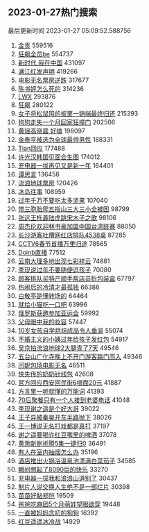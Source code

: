 ## 2023-01-27热门搜索 
最后更新时间 2023-01-27 05:09:52.588756 
1. [金贡](https://s.weibo.com/weibo?q=%E9%87%91%E8%B4%A1&t=31&band_rank=1&Refer=top) 559516
1. [狂飙全员be](https://s.weibo.com/weibo?q=%E7%8B%82%E9%A3%99%E5%85%A8%E5%91%98be&t=31&band_rank=2&Refer=top) 554737
1. [新时代 我在中国](https://s.weibo.com/weibo?q=%23%E6%96%B0%E6%97%B6%E4%BB%A3%20%E6%88%91%E5%9C%A8%E4%B8%AD%E5%9B%BD%23&t=31&band_rank=3&Refer=top) 431097
1. [满江红发声明](https://s.weibo.com/weibo?q=%23%E6%BB%A1%E6%B1%9F%E7%BA%A2%E5%8F%91%E5%A3%B0%E6%98%8E%23&t=31&band_rank=4&Refer=top) 419266
1. [电影无名票房逆跌](https://s.weibo.com/weibo?q=%23%E7%94%B5%E5%BD%B1%E6%97%A0%E5%90%8D%E7%A5%A8%E6%88%BF%E9%80%86%E8%B7%8C%23&t=31&band_rank=5&Refer=top) 317677
1. [陈书婷怎么死的](https://s.weibo.com/weibo?q=%23%E9%99%88%E4%B9%A6%E5%A9%B7%E6%80%8E%E4%B9%88%E6%AD%BB%E7%9A%84%23&t=31&band_rank=6&Refer=top) 314236
1. [LWX](https://s.weibo.com/weibo?q=LWX&t=31&band_rank=7&Refer=top) 293876
1. [狂飙](https://s.weibo.com/weibo?q=%E7%8B%82%E9%A3%99&t=31&band_rank=8&Refer=top) 280122
1. [女子将松鼠囤的板栗一锅端最终归还](https://s.weibo.com/weibo?q=%23%E5%A5%B3%E5%AD%90%E5%B0%86%E6%9D%BE%E9%BC%A0%E5%9B%A4%E7%9A%84%E6%9D%BF%E6%A0%97%E4%B8%80%E9%94%85%E7%AB%AF%E6%9C%80%E7%BB%88%E5%BD%92%E8%BF%98%23&t=31&band_rank=9&Refer=top) 215393
1. [狗狗走失一个月回家狂撞门](https://s.weibo.com/weibo?q=%23%E7%8B%97%E7%8B%97%E8%B5%B0%E5%A4%B1%E4%B8%80%E4%B8%AA%E6%9C%88%E5%9B%9E%E5%AE%B6%E7%8B%82%E6%92%9E%E9%97%A8%23&t=31&band_rank=10&Refer=top) 202506
1. [黄瑶高晓晨 好嗑](https://s.weibo.com/weibo?q=%E9%BB%84%E7%91%B6%E9%AB%98%E6%99%93%E6%99%A8%20%E5%A5%BD%E5%97%91&t=31&band_rank=11&Refer=top) 198097
1. [金泰亨被选为全球最帅男性](https://s.weibo.com/weibo?q=%23%E9%87%91%E6%B3%B0%E4%BA%A8%E8%A2%AB%E9%80%89%E4%B8%BA%E5%85%A8%E7%90%83%E6%9C%80%E5%B8%85%E7%94%B7%E6%80%A7%23&t=31&band_rank=12&Refer=top) 188331
1. [Tian回应](https://s.weibo.com/weibo?q=%23Tian%E5%9B%9E%E5%BA%94%23&t=31&band_rank=13&Refer=top) 177488
1. [许光汉韩国见面会生图](https://s.weibo.com/weibo?q=%23%E8%AE%B8%E5%85%89%E6%B1%89%E9%9F%A9%E5%9B%BD%E8%A7%81%E9%9D%A2%E4%BC%9A%E7%94%9F%E5%9B%BE%23&t=31&band_rank=14&Refer=top) 174012
1. [充电器一拔再见又是新一年](https://s.weibo.com/weibo?q=%23%E5%85%85%E7%94%B5%E5%99%A8%E4%B8%80%E6%8B%94%E5%86%8D%E8%A7%81%E5%8F%88%E6%98%AF%E6%96%B0%E4%B8%80%E5%B9%B4%23&t=31&band_rank=15&Refer=top) 164401
1. [谭思言](https://s.weibo.com/weibo?q=%E8%B0%AD%E6%80%9D%E8%A8%80&t=31&band_rank=16&Refer=top) 136458
1. [流浪地球票房](https://s.weibo.com/weibo?q=%E6%B5%81%E6%B5%AA%E5%9C%B0%E7%90%83%E7%A5%A8%E6%88%BF&t=31&band_rank=17&Refer=top) 120426
1. [冰岛往事](https://s.weibo.com/weibo?q=%23%E5%86%B0%E5%B2%9B%E5%BE%80%E4%BA%8B%23&t=31&band_rank=18&Refer=top) 108959
1. [过年千万不要吃太多坚果](https://s.weibo.com/weibo?q=%23%E8%BF%87%E5%B9%B4%E5%8D%83%E4%B8%87%E4%B8%8D%E8%A6%81%E5%90%83%E5%A4%AA%E5%A4%9A%E5%9D%9A%E6%9E%9C%23&t=31&band_rank=19&Refer=top) 107040
1. [带三胞胎爬五指山三大三小全被困](https://s.weibo.com/weibo?q=%23%E5%B8%A6%E4%B8%89%E8%83%9E%E8%83%8E%E7%88%AC%E4%BA%94%E6%8C%87%E5%B1%B1%E4%B8%89%E5%A4%A7%E4%B8%89%E5%B0%8F%E5%85%A8%E8%A2%AB%E5%9B%B0%23&t=31&band_rank=20&Refer=top) 98799
1. [张远王栎鑫陆虎跳宋木子之歌](https://s.weibo.com/weibo?q=%23%E5%BC%A0%E8%BF%9C%E7%8E%8B%E6%A0%8E%E9%91%AB%E9%99%86%E8%99%8E%E8%B7%B3%E5%AE%8B%E6%9C%A8%E5%AD%90%E4%B9%8B%E6%AD%8C%23&t=31&band_rank=21&Refer=top) 98106
1. [周杰伦欢迎林书豪加盟中国台湾联赛](https://s.weibo.com/weibo?q=%23%E5%91%A8%E6%9D%B0%E4%BC%A6%E6%AC%A2%E8%BF%8E%E6%9E%97%E4%B9%A6%E8%B1%AA%E5%8A%A0%E7%9B%9F%E4%B8%AD%E5%9B%BD%E5%8F%B0%E6%B9%BE%E8%81%94%E8%B5%9B%23&t=31&band_rank=22&Refer=top) 88050
1. [长沙游客吐槽网红店排队4538桌](https://s.weibo.com/weibo?q=%23%E9%95%BF%E6%B2%99%E6%B8%B8%E5%AE%A2%E5%90%90%E6%A7%BD%E7%BD%91%E7%BA%A2%E5%BA%97%E6%8E%92%E9%98%9F4538%E6%A1%8C%23&t=31&band_rank=23&Refer=top) 87285
1. [CCTV6春节首播万里归途](https://s.weibo.com/weibo?q=%23CCTV6%E6%98%A5%E8%8A%82%E9%A6%96%E6%92%AD%E4%B8%87%E9%87%8C%E5%BD%92%E9%80%94%23&t=31&band_rank=24&Refer=top) 78565
1. [Doinb直播](https://s.weibo.com/weibo?q=%23Doinb%E7%9B%B4%E6%92%AD%23&t=31&band_rank=25&Refer=top) 77512
1. [云南大理多地出现七彩祥云](https://s.weibo.com/weibo?q=%23%E4%BA%91%E5%8D%97%E5%A4%A7%E7%90%86%E5%A4%9A%E5%9C%B0%E5%87%BA%E7%8E%B0%E4%B8%83%E5%BD%A9%E7%A5%A5%E4%BA%91%23&t=31&band_rank=26&Refer=top) 74881
1. [李现说过年不要随便逗孩子](https://s.weibo.com/weibo?q=%23%E6%9D%8E%E7%8E%B0%E8%AF%B4%E8%BF%87%E5%B9%B4%E4%B8%8D%E8%A6%81%E9%9A%8F%E4%BE%BF%E9%80%97%E5%AD%A9%E5%AD%90%23&t=31&band_rank=27&Refer=top) 70080
1. [顾客排队买特产顺手帮店员折包装盒](https://s.weibo.com/weibo?q=%23%E9%A1%BE%E5%AE%A2%E6%8E%92%E9%98%9F%E4%B9%B0%E7%89%B9%E4%BA%A7%E9%A1%BA%E6%89%8B%E5%B8%AE%E5%BA%97%E5%91%98%E6%8A%98%E5%8C%85%E8%A3%85%E7%9B%92%23&t=31&band_rank=28&Refer=top) 67797
1. [热闹后的冷清才最孤独](https://s.weibo.com/weibo?q=%23%E7%83%AD%E9%97%B9%E5%90%8E%E7%9A%84%E5%86%B7%E6%B8%85%E6%89%8D%E6%9C%80%E5%AD%A4%E7%8B%AC%23&t=31&band_rank=29&Refer=top) 66386
1. [白敬亭是懂转场的](https://s.weibo.com/weibo?q=%23%E7%99%BD%E6%95%AC%E4%BA%AD%E6%98%AF%E6%87%82%E8%BD%AC%E5%9C%BA%E7%9A%84%23&t=31&band_rank=30&Refer=top) 64464
1. [就给小猫吃一口吧](https://s.weibo.com/weibo?q=%23%E5%B0%B1%E7%BB%99%E5%B0%8F%E7%8C%AB%E5%90%83%E4%B8%80%E5%8F%A3%E5%90%A7%23&t=31&band_rank=31&Refer=top) 63996
1. [俄罗斯获邀参加亚运会](https://s.weibo.com/weibo?q=%23%E4%BF%84%E7%BD%97%E6%96%AF%E8%8E%B7%E9%82%80%E5%8F%82%E5%8A%A0%E4%BA%9A%E8%BF%90%E4%BC%9A%23&t=31&band_rank=32&Refer=top) 59992
1. [父母眼中我的妆容](https://s.weibo.com/weibo?q=%23%E7%88%B6%E6%AF%8D%E7%9C%BC%E4%B8%AD%E6%88%91%E7%9A%84%E5%A6%86%E5%AE%B9%23&t=31&band_rank=33&Refer=top) 57447
1. [10岁女孩自学烘焙成品令人垂涎](https://s.weibo.com/weibo?q=%2310%E5%B2%81%E5%A5%B3%E5%AD%A9%E8%87%AA%E5%AD%A6%E7%83%98%E7%84%99%E6%88%90%E5%93%81%E4%BB%A4%E4%BA%BA%E5%9E%82%E6%B6%8E%23&t=31&band_rank=11&Refer=top) 55074
1. [不婚主义的小姨过年给孩子发红包](https://s.weibo.com/weibo?q=%23%E4%B8%8D%E5%A9%9A%E4%B8%BB%E4%B9%89%E7%9A%84%E5%B0%8F%E5%A7%A8%E8%BF%87%E5%B9%B4%E7%BB%99%E5%AD%A9%E5%AD%90%E5%8F%91%E7%BA%A2%E5%8C%85%23&t=31&band_rank=34&Refer=top) 54917
1. [吴京拍流浪地球2大腿青了7天](https://s.weibo.com/weibo?q=%23%E5%90%B4%E4%BA%AC%E6%8B%8D%E6%B5%81%E6%B5%AA%E5%9C%B0%E7%90%832%E5%A4%A7%E8%85%BF%E9%9D%92%E4%BA%867%E5%A4%A9%23&t=31&band_rank=35&Refer=top) 49546
1. [五台山广化寺晚上不开门游客踹门而入](https://s.weibo.com/weibo?q=%23%E4%BA%94%E5%8F%B0%E5%B1%B1%E5%B9%BF%E5%8C%96%E5%AF%BA%E6%99%9A%E4%B8%8A%E4%B8%8D%E5%BC%80%E9%97%A8%E6%B8%B8%E5%AE%A2%E8%B8%B9%E9%97%A8%E8%80%8C%E5%85%A5%23&t=31&band_rank=36&Refer=top) 49346
1. [闫妮包场电影无名](https://s.weibo.com/weibo?q=%23%E9%97%AB%E5%A6%AE%E5%8C%85%E5%9C%BA%E7%94%B5%E5%BD%B1%E6%97%A0%E5%90%8D%23&t=31&band_rank=37&Refer=top) 46511
1. [快失传的奶奶针线包](https://s.weibo.com/weibo?q=%23%E5%BF%AB%E5%A4%B1%E4%BC%A0%E7%9A%84%E5%A5%B6%E5%A5%B6%E9%92%88%E7%BA%BF%E5%8C%85%23&t=31&band_rank=38&Refer=top) 42608
1. [官方回应西安回民街6根面20元](https://s.weibo.com/weibo?q=%23%E5%AE%98%E6%96%B9%E5%9B%9E%E5%BA%94%E8%A5%BF%E5%AE%89%E5%9B%9E%E6%B0%91%E8%A1%976%E6%A0%B9%E9%9D%A220%E5%85%83%23&t=31&band_rank=39&Refer=top) 41887
1. [方言里一听就懂的万能词](https://s.weibo.com/weibo?q=%23%E6%96%B9%E8%A8%80%E9%87%8C%E4%B8%80%E5%90%AC%E5%B0%B1%E6%87%82%E7%9A%84%E4%B8%87%E8%83%BD%E8%AF%8D%23&t=31&band_rank=40&Refer=top) 41393
1. [70后聚餐只有一个人接到老婆电话](https://s.weibo.com/weibo?q=%2370%E5%90%8E%E8%81%9A%E9%A4%90%E5%8F%AA%E6%9C%89%E4%B8%80%E4%B8%AA%E4%BA%BA%E6%8E%A5%E5%88%B0%E8%80%81%E5%A9%86%E7%94%B5%E8%AF%9D%23&t=31&band_rank=41&Refer=top) 41048
1. [李现谢之遥是个好大哥](https://s.weibo.com/weibo?q=%23%E6%9D%8E%E7%8E%B0%E8%B0%A2%E4%B9%8B%E9%81%A5%E6%98%AF%E4%B8%AA%E5%A5%BD%E5%A4%A7%E5%93%A5%23&t=31&band_rank=42&Refer=top) 39022
1. [王子异被秦昊开车半路抛下](https://s.weibo.com/weibo?q=%23%E7%8E%8B%E5%AD%90%E5%BC%82%E8%A2%AB%E7%A7%A6%E6%98%8A%E5%BC%80%E8%BD%A6%E5%8D%8A%E8%B7%AF%E6%8A%9B%E4%B8%8B%23&t=31&band_rank=18&Refer=top) 38026
1. [王一博说无名打戏都是真打](https://s.weibo.com/weibo?q=%23%E7%8E%8B%E4%B8%80%E5%8D%9A%E8%AF%B4%E6%97%A0%E5%90%8D%E6%89%93%E6%88%8F%E9%83%BD%E6%98%AF%E7%9C%9F%E6%89%93%23&t=31&band_rank=43&Refer=top) 37197
1. [谢之遥要喝许红豆嘴里的啤酒](https://s.weibo.com/weibo?q=%23%E8%B0%A2%E4%B9%8B%E9%81%A5%E8%A6%81%E5%96%9D%E8%AE%B8%E7%BA%A2%E8%B1%86%E5%98%B4%E9%87%8C%E7%9A%84%E5%95%A4%E9%85%92%23&t=31&band_rank=44&Refer=top) 37078
1. [黄渤新剧折腾5集一键归0](https://s.weibo.com/weibo?q=%23%E9%BB%84%E6%B8%A4%E6%96%B0%E5%89%A7%E6%8A%98%E8%85%BE5%E9%9B%86%E4%B8%80%E9%94%AE%E5%BD%920%23&t=31&band_rank=45&Refer=top) 36491
1. [有人在室内抽烟怎么办](https://s.weibo.com/weibo?q=%23%E6%9C%89%E4%BA%BA%E5%9C%A8%E5%AE%A4%E5%86%85%E6%8A%BD%E7%83%9F%E6%80%8E%E4%B9%88%E5%8A%9E%23&t=31&band_rank=46&Refer=top) 35196
1. [酒店推出火锅浴温泉池漂满白菜茄子](https://s.weibo.com/weibo?q=%23%E9%85%92%E5%BA%97%E6%8E%A8%E5%87%BA%E7%81%AB%E9%94%85%E6%B5%B4%E6%B8%A9%E6%B3%89%E6%B1%A0%E6%BC%82%E6%BB%A1%E7%99%BD%E8%8F%9C%E8%8C%84%E5%AD%90%23&t=31&band_rank=49&Refer=top) 34585
1. [瞬间想起了8090后的快乐](https://s.weibo.com/weibo?q=%23%E7%9E%AC%E9%97%B4%E6%83%B3%E8%B5%B7%E4%BA%868090%E5%90%8E%E7%9A%84%E5%BF%AB%E4%B9%90%23&t=31&band_rank=47&Refer=top) 33270
1. [充电器一拔我和浪浪山道别了](https://s.weibo.com/weibo?q=%23%E5%85%85%E7%94%B5%E5%99%A8%E4%B8%80%E6%8B%94%E6%88%91%E5%92%8C%E6%B5%AA%E6%B5%AA%E5%B1%B1%E9%81%93%E5%88%AB%E4%BA%86%23&t=31&band_rank=48&Refer=top) 30437
1. [制片人说交换人生绝不是一部烂片](https://s.weibo.com/weibo?q=%23%E5%88%B6%E7%89%87%E4%BA%BA%E8%AF%B4%E4%BA%A4%E6%8D%A2%E4%BA%BA%E7%94%9F%E7%BB%9D%E4%B8%8D%E6%98%AF%E4%B8%80%E9%83%A8%E7%83%82%E7%89%87%23&t=31&band_rank=50&Refer=top) 30398
1. [苗苗好黏郑恺](https://s.weibo.com/weibo?q=%23%E8%8B%97%E8%8B%97%E5%A5%BD%E9%BB%8F%E9%83%91%E6%81%BA%23&t=31&band_rank=34&Refer=top) 19509
1. [爸爸吃麻团5个月萌娃望眼欲穿](https://s.weibo.com/weibo?q=%23%E7%88%B8%E7%88%B8%E5%90%83%E9%BA%BB%E5%9B%A25%E4%B8%AA%E6%9C%88%E8%90%8C%E5%A8%83%E6%9C%9B%E7%9C%BC%E6%AC%B2%E7%A9%BF%23&t=31&band_rank=35&Refer=top) 19448
1. [一直被妈妈念叨的狗狗](https://s.weibo.com/weibo?q=%23%E4%B8%80%E7%9B%B4%E8%A2%AB%E5%A6%88%E5%A6%88%E5%BF%B5%E5%8F%A8%E7%9A%84%E7%8B%97%E7%8B%97%23&t=31&band_rank=41&Refer=top) 16392
1. [红豆遥遥冰冷战](https://s.weibo.com/weibo?q=%23%E7%BA%A2%E8%B1%86%E9%81%A5%E9%81%A5%E5%86%B0%E5%86%B7%E6%88%98%23&t=31&band_rank=48&Refer=top) 14929
